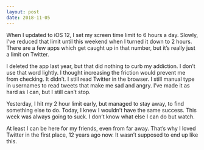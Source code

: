 ```yaml
---
layout: post
date: 2018-11-05
---
```


When I updated to iOS 12, I set my screen time limit to 6 hours a day. Slowly, I’ve reduced that limit until this weekend when I turned it down to 2 hours. There are a few apps which get caught up in that number, but it’s really just a limit on Twitter. 

I deleted the app last year, but that did nothing to curb my addiction. I don’t use that word lightly. I thought increasing the friction would prevent me from checking. It didn’t. I still read Twitter in the browser. I still manual type in usernames to read tweets that make me sad and angry. I’ve made it as hard as I can, but I still can’t stop. 

Yesterday, I hit my 2 hour limit early, but managed to stay away, to find something else to do. Today, I knew I wouldn’t have the same success. This week was always going to suck. I don’t know what else I can do but watch. 

At least I can be here for my friends, even from far away. That’s why I loved Twitter in the first place, 12 years ago now. It wasn’t supposed to end up like this. 
